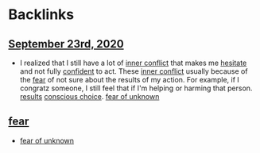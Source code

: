 
# Backlinks
## [September 23rd, 2020](<September 23rd, 2020.md>)
- I realized that I still have a lot of [inner conflict](<inner conflict.md>) that makes me [hesitate](<hesitate.md>) and not fully [confident](<confident.md>) to act. These [inner conflict](<inner conflict.md>) usually because of the [fear](<fear.md>) of not sure about the results of my action. For example, if I congratz someone, I still feel that if I'm helping or harming that person. [results](<results.md>) [conscious choice](<conscious choice.md>). [fear of unknown](<fear of unknown.md>)

## [fear](<fear.md>)
- [fear of unknown](<fear of unknown.md>)

